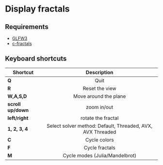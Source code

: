 # Display fractals

## Requirements

- [GLFW3](https://www.glfw.org/download.html)
- [c-fractals](../c-fractals)

## Keyboard shortcuts

| Shortcut           | Description                                                |
| ------------------ |:----------------------------------------------------------:|
| **Q**              | Quit                                                       |
| **R**              | Reset the view                                             |
| **W,A,S,D**        | Move around the plane                                      |
| **scroll up/down** | zoom in/out                                                |
| **left/right**     | rotate the fractal                                         |
| **1, 2, 3, 4**     | Select solver method: Default, Threaded, AVX, AVX Threaded |
| **C**              | Cycle colors                                               |
| **F**              | Cycle fractals                                             |
| **M**              | Cycle modes (Julia/Mandelbrot)                             |

